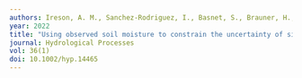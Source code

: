 ```yaml
---
authors: Ireson, A. M., Sanchez-Rodriguez, I., Basnet, S., Brauner, H., Bobenic, T., Brannen, R., Elrashidy, M., Braaten, M., Amankwah, S. K., & Barr, A. 
year: 2022
title: "Using observed soil moisture to constrain the uncertainty of simulated hydrological fluxes."
journal: Hydrological Processes
vol: 36(1)
doi: 10.1002/hyp.14465
---
```

